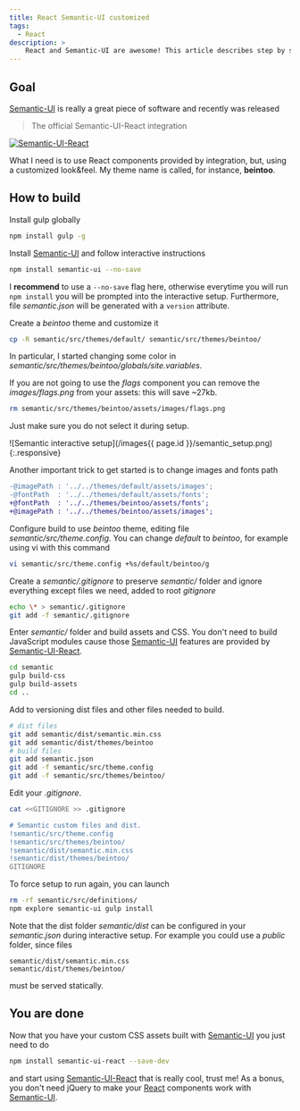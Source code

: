 ```yaml
---
title: React Semantic-UI customized
tags:
  - React
description: >
    React and Semantic-UI are awesome! This article describes step by sted how to use them together and create a custom build.
---
```


## Goal

[Semantic-UI] is really a great piece of software and recently was released

> The official Semantic-UI-React integration

[![Semantic-UI-React](http://react.semantic-ui.com/logo.png)][Semantic-UI-React]

What I need is to use React components provided by integration, but, using
a customized look&feel. My theme name is called, for instance, **beintoo**.

## How to build

Install gulp globally

```bash
npm install gulp -g
```

Install [Semantic-UI] and follow interactive instructions

```bash
npm install semantic-ui --no-save
```

I **recommend** to use a `--no-save` flag here, otherwise everytime you
will run `npm install` you will be prompted into the interactive setup.
Furthermore, file *semantic.json* will be generated with a `version` attribute.

Create a *beintoo* theme and customize it

```bash
cp -R semantic/src/themes/default/ semantic/src/themes/beintoo/
```

In particular, I started changing some color in *semantic/src/themes/beintoo/globals/site.variables*.

If you are not going to use the *flags* component you can remove the *images/flags.png*
from your assets: this will save ~27kb.

```bash
rm semantic/src/themes/beintoo/assets/images/flags.png
```

Just make sure you do not select it during setup.

![Semantic interactive setup](/images{{ page.id }}/semantic_setup.png){:.responsive}

Another important trick to get started is to change images and fonts path

```diff
-@imagePath : '../../themes/default/assets/images';
-@fontPath  : '../../themes/default/assets/fonts';
+@fontPath  : '../../themes/beintoo/assets/fonts';
+@imagePath : '../../themes/beintoo/assets/images';
```

Configure build to use *beintoo* theme, editing file *semantic/src/theme.config*. You can change
*default* to *beintoo*, for example using vi with this command

```bash
vi semantic/src/theme.config +%s/default/beintoo/g
```

Create a *semantic/.gitignore* to preserve *semantic/* folder and ignore everything except files we need, added to root *gitignore*

```bash
echo \* > semantic/.gitignore
git add -f semantic/.gitignore
```

Enter *semantic/* folder and build assets and CSS. You don't need to build JavaScript modules cause those
[Semantic-UI] features are provided by [Semantic-UI-React].

```bash
cd semantic
gulp build-css
gulp build-assets
cd ..
```

Add to versioning dist files and other files needed to build.

```bash
# dist files
git add semantic/dist/semantic.min.css
git add semantic/dist/themes/beintoo
# build files
git add semantic.json
git add -f semantic/src/theme.config
git add -f semantic/src/themes/beintoo/
```

Edit your *.gitignore*.

```bash
cat <<GITIGNORE >> .gitignore

# Semantic custom files and dist.
!semantic/src/theme.config
!semantic/src/themes/beintoo/
!semantic/dist/semantic.min.css
!semantic/dist/themes/beintoo/
GITIGNORE
```

To force setup to run again, you can launch

```bash
rm -rf semantic/src/definitions/
npm explore semantic-ui gulp install
```

Note that the dist folder *semantic/dist* can be configured in your *semantic.json* during
interactive setup. For example you could use a *public* folder, since files

```
semantic/dist/semantic.min.css
semantic/dist/themes/beintoo/
```

must be served statically.

## You are done

Now that you have your custom CSS assets built with [Semantic-UI] you just need to do

```bash
npm install semantic-ui-react --save-dev
```

and start using [Semantic-UI-React] that is really cool, trust me!
As a bonus, you don't need jQuery to make your [React] components work
with [Semantic-UI].

[React]: https://facebook.github.io/react/ "React"
[Semantic-UI]: http://semantic-ui.com/ "Semantic UI"
[Semantic-UI-React]: http://react.semantic-ui.com/ "Semantic UI React"
